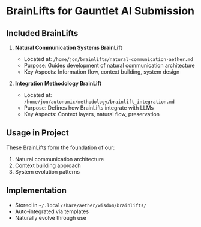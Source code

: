 # BrainLifts for Gauntlet AI Submission

## Included BrainLifts

1. **Natural Communication Systems BrainLift**
   - Located at: `/home/jon/brainlifts/natural-communication-aether.md`
   - Purpose: Guides development of natural communication architecture
   - Key Aspects: Information flow, context building, system design

2. **Integration Methodology BrainLift**
   - Located at: `/home/jon/autonomic/methodology/brainlift_integration.md`
   - Purpose: Defines how BrainLifts integrate with LLMs
   - Key Aspects: Context layers, natural flow, preservation

## Usage in Project
These BrainLifts form the foundation of our:
1. Natural communication architecture
2. Context building approach
3. System evolution patterns

## Implementation
- Stored in `~/.local/share/aether/wisdom/brainlifts/`
- Auto-integrated via templates
- Naturally evolve through use 